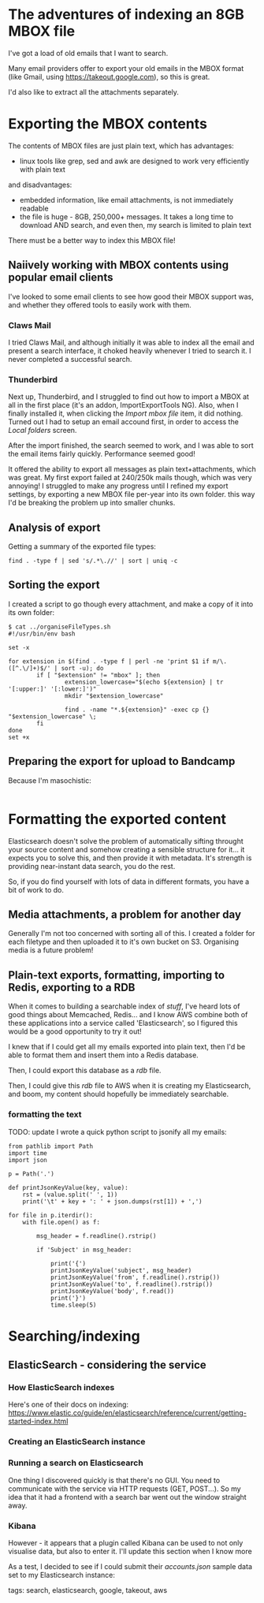 # The adventures of indexing an 8GB MBOX file

I've got a load of old emails that I want to search.

Many email providers offer to export your old emails in the MBOX format (like Gmail, using
https://takeout.google.com), so this is great.

I'd also like to extract all the attachments separately.

# Exporting the MBOX contents

The contents of MBOX files are just plain text, which has advantages:

- linux tools like grep, sed and awk are designed to work very efficiently with
plain text

and disadvantages:

- embedded information, like email attachments, is not immediately readable
- the file is huge - 8GB, 250,000+ messages. It takes a long time to download
AND search, and even then, my search is limited to plain text

There must be a better way to index this MBOX file!

## Naiively working with MBOX contents using popular email clients

I've looked to some email clients to see how good their MBOX support was, and
whether they offered tools to easily work with them.

### Claws Mail

I tried Claws Mail, and although initially it was able to index all the email and
present a search interface, it choked heavily whenever I tried to
search it. I never completed a successful search.

### Thunderbird

Next up, Thunderbird, and I struggled to find out how to import a MBOX at all in the first place (it's an addon, ImportExportTools NG).
Also, when I finally installed it, when clicking the _Import mbox file_ item, it did nothing. Turned out I had to setup an email accound first, in order
to access the _Local folders_ screen.

After the import finished, the search seemed to work, and I was able to sort the email items fairly quickly. Performance seemed good!

It offered the ability to export all messages as plain text+attachments, which was great. My first export failed at 240/250k mails though, which was very
annoying! I struggled to make any progress until I refined my export settings, by exporting a new MBOX file per-year into its own folder. this
way I'd be breaking the problem up into smaller chunks.

## Analysis of export

Getting a summary of the exported file types:

```
find . -type f | sed 's/.*\.//' | sort | uniq -c
```

## Sorting the export

I created a script to go though every attachment, and make a copy of it into
its own folder:

```
$ cat ../organiseFileTypes.sh
#!/usr/bin/env bash

set -x

for extension in $(find . -type f | perl -ne 'print $1 if m/\.([^.\/]+)$/' | sort -u); do
        if [ "$extension" != "mbox" ]; then
                extension_lowercase="$(echo ${extension} | tr '[:upper:]' '[:lower:]')"
                mkdir "$extension_lowercase"

                find . -name "*.${extension}" -exec cp {} "$extension_lowercase" \;
        fi
done
set +x
```

## Preparing the export for upload to Bandcamp

Because I'm masochistic:

```

```

# Formatting the exported content

Elasticsearch doesn't solve the problem of automatically sifting throught your
source content and somehow creating a sensible structure for it... it
expects you to solve this, and then provide it with metadata. It's strength is
providing near-instant data search, you do the rest.

So, if you do find yourself with lots of data in different formats, you have a
bit of work to do.

## Media attachments, a problem for another day

Generally I'm not too concerned with sorting all of this. I created a folder
for each filetype and then uploaded it to it's own bucket on S3. Organising
media is a future problem!

## Plain-text exports, formatting, importing to Redis, exporting to a RDB

When it comes to building a searchable index of _stuff_, I've heard lots of good things about Memcached, Redis... and I know AWS combine
both of these applications into a service called 'Elasticsearch', so I figured
this would be a good opportunity to try it out!

I knew that if I could get all my emails exported into plain text, then I'd be
able to format them and insert them into a Redis database.

Then, I could export this database as a _rdb_ file.

Then, I could give this _rdb_ file to AWS when it is creating my Elasticsearch,
and boom, my content should hopefully be immediately searchable.

### formatting the text

TODO: update
I wrote a quick python script to jsonify all my emails:

```
from pathlib import Path
import time
import json

p = Path('.')

def printJsonKeyValue(key, value):
    rst = (value.split(' ', 1))
    print('\t' + key + ': ' + json.dumps(rst[1]) + ',')

for file in p.iterdir():
    with file.open() as f:

        msg_header = f.readline().rstrip()

        if 'Subject' in msg_header:

            print('{')
            printJsonKeyValue('subject', msg_header)
            printJsonKeyValue('from', f.readline().rstrip())
            printJsonKeyValue('to', f.readline().rstrip())
            printJsonKeyValue('body', f.read())
            print('}')
            time.sleep(5)
```


# Searching/indexing

## ElasticSearch - considering the service

### How ElasticSearch indexes

Here's one of their docs on indexing:
https://www.elastic.co/guide/en/elasticsearch/reference/current/getting-started-index.html

### Creating an ElasticSearch instance

### Running a search on Elasticsearch

One thing I discovered quickly is that there's no GUI. You need to communicate
with the service via HTTP requests (GET, POST...). So my idea that it had a
frontend with a search bar went out the window straight away.

### Kibana

However - it appears that a plugin called Kibana can be used to not only
visualise data, but also to enter it. I'll update this section when I know more

As a test, I decided to see if I could submit their _accounts.json_ sample data
set to my Elasticsearch instance:













tags: search, elasticsearch, google, takeout, aws